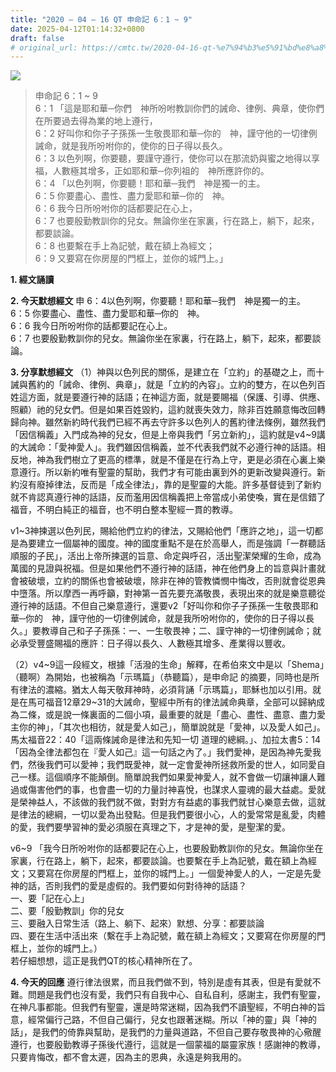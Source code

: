 ```yaml
---
title: "2020 – 04 – 16 QT 申命記 6：1 ~ 9"
date: 2025-04-12T01:14:32+0800
draft: false
# original_url: https://cmtc.tw/2020-04-16-qt-%e7%94%b3%e5%91%bd%e8%a8%98-6%ef%bc%9a1-9
---
```


![](/images/qt.jpg)
> 申命記 6：1 ~ 9  
> 6：1 「這是耶和華─你們　神所吩咐教訓你們的誡命、律例、典章，使你們在所要過去得為業的地上遵行，  
> 6：2 好叫你和你子子孫孫一生敬畏耶和華─你的　神，謹守他的一切律例誡命，就是我所吩咐你的，使你的日子得以長久。  
> 6：3 以色列啊，你要聽，要謹守遵行，使你可以在那流奶與蜜之地得以享福，人數極其增多，正如耶和華─你列祖的　神所應許你的。  
> 6：4 「以色列啊，你要聽！耶和華─我們　神是獨一的主。  
> 6：5 你要盡心、盡性、盡力愛耶和華─你的　神。  
> 6：6 我今日所吩咐你的話都要記在心上，  
> 6：7 也要殷勤教訓你的兒女。無論你坐在家裏，行在路上，躺下，起來，都要談論。  
> 6：8 也要繫在手上為記號，戴在額上為經文；  
> 6：9 又要寫在你房屋的門框上，並你的城門上。」

**1. 經文誦讀**

**2.  今天默想經文**
申 6：4以色列啊，你要聽！耶和華─我們　神是獨一的主。  
6：5 你要盡心、盡性、盡力愛耶和華─你的　神。  
6：6 我今日所吩咐你的話都要記在心上。  
6：7 也要殷勤教訓你的兒女。無論你坐在家裏，行在路上，躺下，起來，都要談論。

**3. 分享默想經文**
（1）神與以色列民的關係，是建立在「立約」的基礎之上，而十誡與舊約的「誡命、律例、典章」，就是「立約的內容」。立約的雙方，在以色列百姓這方面，就是要遵行神的話語；在神這方面，就是要賜福（保護、引導、供應、照顧）祂的兒女們。但是如果百姓毀約，這約就喪失效力，除非百姓願意悔改回轉歸向神。雖然新約時代我們已經不再去守許多以色列人的舊約律法條例，雖然我們「因信稱義」入門成為神的兒女，但是上帝與我們「另立新約」，這約就是v4\~9講的大誡命：「愛神愛人」。我們雖因信稱義，並不代表我們就不必遵行神的話語。相反地，神為我們樹立了更高的標準，就是不僅是在行為上守，更是必須在心裏上樂意遵行。所以新約唯有聖靈的幫助，我們才有可能由裏到外的更新改變與遵行。新約沒有廢掉律法，反而是「成全律法」，靠的是聖靈的大能。許多基督徒到了新約就不肯認真遵行神的話語，反而濫用因信稱義把上帝當成小弟使喚，實在是信錯了福音，不明白純正的福音，也不明白整本聖經一貫的教導。

v1\~3神揀選以色列民，賜給他們立約的律法，又賜給他們「應許之地」，這一切都是為要建立一個屬神的國度。神的國度重點不是在於高舉人，而是強調「一群聽話順服的子民」，活出上帝所揀選的旨意、命定與呼召，活出聖潔榮耀的生命，成為萬國的見證與祝福。但是如果他們不遵行神的話語，神在他們身上的旨意與計畫就會被破壞，立約的關係也會被破壞，除非在神的管教憐憫中悔改，否則就會從恩典中墮落。所以摩西一再呼籲，對神第一首先要充滿敬畏，表現出來的就是樂意聽從遵行神的話語。不但自己樂意遵行，還要v2「好叫你和你子子孫孫一生敬畏耶和華─你的　神，謹守他的一切律例誡命，就是我所吩咐你的，使你的日子得以長久。」要教導自己和子子孫孫：一、一生敬畏神；二、謹守神的一切律例誡命；就必承受豐盛賜福的應許：日子得以長久、人數極其增多、產業得以豐收。

（2）v4\~9這一段經文，根據「活潑的生命」解釋，在希伯來文中是以「Shema」（聽啊）為開始，也被稱為「示瑪篇」（恭聽篇），是申命記 的摘要，同時也是所有律法的濃縮。猶太人每天敬拜神時，必須背誦「示瑪篇」，耶穌也加以引用。就是在馬可福音12章29\~31的大誡命，聖經中所有的律法誡命典章，全部可以歸納成為二條，或是說一條裏面的二個小項，最重要的就是「盡心、盡性、盡意、盡力愛主你的神」，「其次也相彷，就是愛人如己」，簡單說就是「愛神，以及愛人如己」。馬太福音22：40「這兩條誡命是律法和先知一切 道理的總綱。」、加拉太書5：14「因為全律法都包在『愛人如己』這一句話之內了。」我們愛神，是因為神先愛我們，然後我們可以愛神；我們既愛神，就一定會愛神所拯救所愛的世人，如同愛自己一樣。這個順序不能顛倒。簡單說我們如果愛神愛人，就不會做一切讓神讓人難過或傷害他們的事，也會盡一切的力量討神喜悅，也謀求人靈魂的最大益處。愛就是榮神益人，不該做的我們就不做，對對方有益處的事我們就甘心樂意去做，這就是律法的總綱，一切以愛為出發點。但是我們要很小心，人的愛常常是亂愛，肉體的愛，我們要學習神的愛必須服在真理之下，才是神的愛，是聖潔的愛。

v6\~9 「我今日所吩咐你的話都要記在心上，也要殷勤教訓你的兒女。無論你坐在家裏，行在路上，躺下，起來，都要談論。也要繫在手上為記號，戴在額上為經文；又要寫在你房屋的門框上，並你的城門上。」一個愛神愛人的人，一定是先愛神的話，否則我們的愛是虛假的。我們要如何對待神的話語？  
一、要「記在心上」  
二、要「殷勤教訓」你的兒女  
三、要融入日常生活（路上、躺下、起來）默想、分享：都要談論  
四、要在生活中活出來（繫在手上為記號，戴在額上為經文；又要寫在你房屋的門框上，並你的城門上。）  
若仔細想想，這正是我們QT的核心精神所在了。

**4. 今天的回應**
遵行律法很累，而且我們做不到，特別是虛有其表，但是有愛就不難。問題是我們也沒有愛，我們只有自我中心、自私自利，感謝主，我們有聖靈，在神凡事都能。但我們有聖靈，還是時常迷糊，因為我們不讀聖經，不明白神的旨意，經常偏行己路，不但自己偏行，兒女也跟著迷糊。所以「神的靈」與「神的話」，是我們的倚靠與幫助，是我們的力量與道路，不但自己要存敬畏神的心儆醒遵行，也要殷勤教導子孫後代遵行，這就是一個蒙福的屬靈家族！感謝神的教導，只要肯悔改，都不會太遲，因為主的恩典，永遠是夠我用的。
